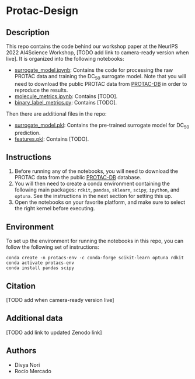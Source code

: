 # Protac-Design
## Description
This repo contains the code behind our workshop paper at the NeurIPS 2022 AI4Science Workshop, [TODO add link to camera-ready version when live]. It is organized into the following notebooks:

* [surrogate_model.ipynb](./surrogate_model.ipynb): Contains the code for processing the raw PROTAC data and training the DC<sub>50</sub> surrogate model. Note that you will need to download the public PROTAC data from [PROTAC-DB](http://cadd.zju.edu.cn/protacdb/downloads) in order to reproduce the results.
* [molecule_metrics.ipynb](./molecule_metrics.ipynb): Contains [TODO].
* [binary_label_metrics.py](./binary_label_metrics.py): Contains [TODO].

Then there are additional files in the repo:
* [surrogate_model.pkl](./surrogate_model.pkl): Contains the pre-trained surrogate model for DC<sub>50</sub> prediction.
* [features.pkl](./features.pkl): Contains [TODO].


## Instructions
1. Before running any of the notebooks, you will need to download the PROTAC data from the public [PROTAC-DB](http://cadd.zju.edu.cn/protacdb) database.
2. You will then need to create a conda environment containing the following main packages: `rdkit`, `pandas`, `sklearn`, `scipy`, `ipython`, and `optuna`. See the instructions in the next section for setting this up.
3. Open the notebooks on your favorite platform, and make sure to select the right kernel before executing.

## Environment
To set up the environment for running the notebooks in this repo, you can follow the following set of instructions:
```
conda create -n protacs-env -c conda-forge scikit-learn optuna rdkit
conda activate protacs-env
conda install pandas scipy 
```


## Citation
[TODO add when camera-ready version live]

## Additional data
[TODO add link to updated Zenodo link]

## Authors
* Divya Nori
* Rocío Mercado
